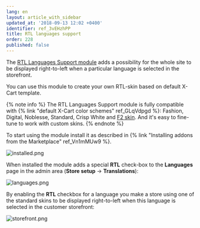 ```yaml
---
lang: en
layout: article_with_sidebar
updated_at: '2018-09-13 12:02 +0400'
identifier: ref_3vEHzhPP
title: RTL languages support
order: 228
published: false
---
```

The [RTL Languages Support module](https://market.x-cart.com/addons/standard-rtl-skin.html "RTL languages support") adds a possibility for the whole site to be displayed right-to-left when a particular language is selected in the storefront.

You can use this module to create your own RTL-skin based on default X-Cart template.

{% note info %}
The RTL Languages Support module is fully compatible with {% link "default X-Cart color schemes" ref_GLqVdpgd %}: Fashion, Digital, Noblesse, Standard, Crisp White and [F2 skin](https://market.x-cart.com/ecommerce-templates/f2.html#product-details-tab-description "RTL languages support"). And it's easy to fine-tune to work with custom skins. 
{% endnote %}

To start using the module install it as described in {% link "Installing addons from the Marketplace" ref_Vn1mMUw9 %}.

![installed.png]({{site.baseurl}}/attachments/ref_3vEHzhPP/installed.png)

When installed the module adds a special **RTL** check-box to the **Languages** page in the admin area (**Store setup** -> **Translations**):

![languages.png]({{site.baseurl}}/attachments/ref_3vEHzhPP/languages.png)

By enabling the **RTL** checkbox for a language you make a store using one of the standard skins to be displayed right-to-left when this language is selected in the customer storefront: 

![storefront.png]({{site.baseurl}}/attachments/ref_3vEHzhPP/storefront.png)



